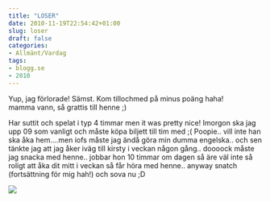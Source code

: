 ```yaml
---
title: "LOSER"
date: 2010-11-19T22:54:42+01:00
slug: loser
draft: false
categories:
- Allmänt/Vardag
tags:
- blogg.se
- 2010
---
```

Yup, jag förlorade! Sämst. Kom tillochmed på minus poäng haha!  
mamma vann, så grattis till henne ;)  
  
Har suttit och spelat i typ 4 timmar men it was pretty nice! Imorgon ska jag upp 09 som vanligt och måste köpa biljett till tim med ;( Poopie.. vill inte han ska åka hem....men iofs måste jag ändå göra min dumma engelska.. och sen tänkte jag att jag åker iväg till kirsty i veckan någon gång.. doooock måste jag snacka med henne.. jobbar hon 10 timmar om dagen så äre väl inte så roligt att åka dit mitt i veckan så får höra med henne.. anyway snatch (fortsättning för mig hah!) och sova nu ;D  
  
  
![](/assets/images/blogg.se/snatch-54406_117905704.jpg)